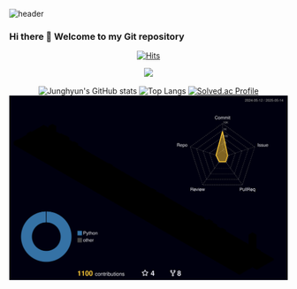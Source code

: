 ![header](https://capsule-render.vercel.app/api?type=waving&color=auto&height=150&section=header&text=Hello%20I'm%20JungHyunSong&fontSize=50)

### Hi there 👋 Welcome to my Git repository
<!--
**SongJungHyun1004/SongJungHyun1004** is a ✨ _special_ ✨ repository because its `README.md` (this file) appears on your GitHub profile.

Here are some ideas to get you started:

- 🔭 I’m currently working on ...
- 🌱 I’m currently learning ...
- 👯 I’m looking to collaborate on ...
- 🤔 I’m looking for help with ...
- 💬 Ask me about ...
- 📫 How to reach me: ...
- 😄 Pronouns: ...
- ⚡ Fun fact: ...
-->
<div align="center">

  [![Hits](https://hits.seeyoufarm.com/api/count/incr/badge.svg?url=https%3A%2F%2Fgithub.com%2FSongJungHyun1004&count_bg=%2379C83D&title_bg=%23555555&icon=&icon_color=%23E7E7E7&title=hits&edge_flat=false)](https://hits.seeyoufarm.com)

<img src="https://img.shields.io/badge/Status-blue?style=plastic&logo=Odnoklassniki&logoColor=FF0000"/>

![Junghyun's GitHub stats](https://github-readme-stats.vercel.app/api?username=SongJungHyun1004&show_icons=true&theme=tokyonight)
![Top Langs](https://github-readme-stats.vercel.app/api/top-langs/?username=SongJungHyun1004&layout=compact&theme=dark)
[![Solved.ac Profile](http://mazassumnida.wtf/api/v2/generate_badge?boj=codingseja)](https://solved.ac/codingseja/)
![](./profile-3d-contrib/profile-night-rainbow.svg)
</div>
